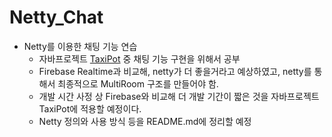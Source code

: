 # Netty_Chat
  - Netty를 이용한 채팅 기능 연습
    - 자바프로젝트 [TaxiPot](https://github.com/TaxiPot/TaxiPot_Android) 중 채팅 기능 구현을 위해서 공부
    - Firebase Realtime과 비교해, netty가 더 좋을거라고 예상하였고, netty를 통해서 최종적으로 MultiRoom 구조를 만들어야 함.
    - 개발 시간 사정 상 Firebase와 비교해 더 개발 기간이 짧은 것을 자바프로젝트 TaxiPot에 적용할 예정이다.
    - Netty 정의와 사용 방식 등을 README.md에 정리할 예정

